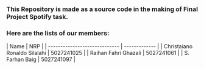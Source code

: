 <h3>This Repository is made as a source code in the making of Final Project Spotify task.</h3>
<h3>Here are the lists of our members:</h3>
| Name                          | NRP           |
| ----------------------------- | ------------- |
| Christaiano Ronaldo Silalahi  | 5027241025    |
| Raihan Fahri Ghazali          | 5027241061    |
| S. Farhan Baig                | 5027241097    |
